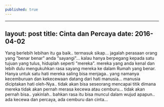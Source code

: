 ```yaml
---
published: true
---
```


---
layout: post
title: Cinta dan Percaya
date: 2016-04-02
---

Yang berlebih lebihan itu ga baik.. termasuk sikap... jagalah perasaan orang yang "benar benar" anda "sayangi"... kalau hanya berpegang kepada satu tujuan yang tulus, hiduplah seperti "mereka". mereka yang anda kenal dan lebih dulu mengukuhkan rasa sayang mereka ke dalam Rumah yang benar.
Hanya untuk satu hati mereka saling bisa menjaga.. yang namanya kecemburuan dan kekecewaan datang dari hati manusia... manusia diciptakan hati oleh-Nya.. tidak akan bisa seseorang mencapai titik dimana mereka tidak akan pernah merasa kecewa atau cemburu... tidak akan pernah bisa.. yakinlah.. bahkan rasa itu bisa muncul dalam wujud apapun..
ada kecewa dan percaya, ada cemburu dan cinta...
